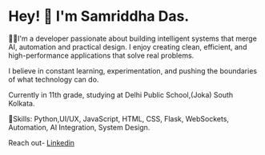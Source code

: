 # Hey! 👋 I'm Samriddha Das.

🧑‍💻I'm a developer passionate about building intelligent systems that merge AI, automation and practical design. I enjoy creating clean, efficient, and high-performance applications that solve real problems.

I believe in constant learning, experimentation, and pushing the boundaries of what technology can do.

Currently in 11th grade, studying at Delhi Public School,(Joka) South Kolkata.

💭Skills: Python,UI/UX, JavaScript, HTML, CSS, Flask, WebSockets, Automation, AI Integration, System Design.

Reach out- [Linkedin](https://www.linkedin.com/in/samriddha-das-74349b345?utm_source=share&utm_campaign=share_via&utm_content=profile&utm_medium=android_app)